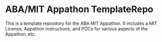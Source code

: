 # ABA/MIT Appathon TemplateRepo

This is a template repository for the ABA MIT Appathon. It includes a MIT License, Appathon instructions, and POCs for various aspects of the Appathon, etc.
